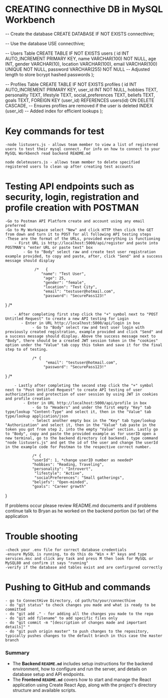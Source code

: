 # CREATING connecthive DB in MySQL Workbench

-- Create the database
CREATE DATABASE IF NOT EXISTS connecthive;

-- Use the database
USE connecthive;

-- Users Table
CREATE TABLE IF NOT EXISTS users (
  id INT AUTO_INCREMENT PRIMARY KEY,
  name VARCHAR(100) NOT NULL,
  age INT,
  gender VARCHAR(10),
  location VARCHAR(100),
  email VARCHAR(100) UNIQUE NOT NULL,
  password VARCHAR(255) NOT NULL -- Adjusted length to store bcrypt hashed passwords
);

-- Profiles Table
CREATE TABLE IF NOT EXISTS profiles (
  id INT AUTO_INCREMENT PRIMARY KEY,
  user_id INT NOT NULL,
  hobbies TEXT,
  personality TEXT,
  lifestyle TEXT,
  social_preferences TEXT,
  beliefs TEXT,
  goals TEXT,
  FOREIGN KEY (user_id) REFERENCES users(id) ON DELETE CASCADE, -- Ensures profiles are removed if the user is deleted
  INDEX (user_id) -- Added index for efficient lookups
);


# Key commands for test
    -node listusers.js - allows team member to view a list of registered users to test their mysql connect. For info on how to connect to your MySQL Workbench read backend README.md

    node deleteusers.js - allows team member to delete specified registered users to clean up after creating test accounts

# Testing API endpoints such as security, login, registration and profile creation with POSTMAN
    -Go to Postman API Platform create and account using any email preferred
    -Go to My Workspace select "New" and click HTTP then click the GET from down and turn it to POST for all following API testing steps
    -These are the format of the URLs, provided everything is functioning 
        - First URL is http://localhost:5000/api/register and paste into POSTMAN's "enter URL or paste text" box
            - Go to "Body" select raw and create test user registration example provided, to copy and paste, after, click "Send" and a success message should display

                 /*   {
                    "name": "Test User",
                     "age": 25,
                     "gender": "female",
                     "location": "Test City",
                     "email": "testuser@hotmail.com",
                     "password": "SecurePass123!"
} /*

        - After completing first step click the "+" symbol next to "POST Untitled Request" to create a new API testing for Login
           - Enter in URL http://localhost:5000/api/login in box
                - Go to "Body" select raw and test user login with previously created registration, example provided and click "Send" and a success message should display. Above the success message next to "Body", there should be a created JWT session token in the "cookies" option under the "Value" tab copy this token and save it for the final step to of testing.

                /* {
                      "email": "testuser@hotmail.com",
                     "password": "SecurePass123!"
} /*

        - Lastly after completing the second step click the "+" symbol next to "Post Untitled Request" to create API testing of user authorization and protection of user session by using JWT in cookies and profile creation
            - Enter in URL http://localhost:5000/api/profile in box
                - Go to "Headers" and under the first empty "Key" tab type/lookup "Content-Type" and select it, then in the "Value" tab type/lookup application/json
                - Select another empty box in the "Key" tab type/lookup "Authorization" and select it, then in the "Value" tab paste in the token you got from step 2, into the empty "Value" section. Lastly go to "Body", copy and paste the provided example as for userID open a new terminal, go to the backend directory (cd backend), type command "node listusers.js" and get the id of the user and change the userId in the example code for Postman to the respective correct number.

                /* {
                "userId": 1, *change userID number as needed*
                "hobbies": "Reading, Traveling",
                "personality": "Introvert",
                 "lifestyle": "Active",
                 "socialPreferences": "Small gatherings",
                "beliefs": "Open-minded",
                "goals": "Career growth"
}

If problems occur please review README.md documents and if problems continue talk to Bryan as he worked on the backend portion (so far) of the application

# Trouble shooting
    -check your .env file for correct database credentials
    -ensure MySQL is running, to do this do "Win + R" keys and type services.msc and click any task and press M then look for MySQL or MySQL80 and confirm it says "running"
    -verify if the database and tables exist and are confirgured correctly

# Pushing to GitHub and commands
    - go to ConnectHive Directory, cd path/to/your/connecthive
    - do "git status" to check changes you made and what is ready to be committed
    - do "git add ." - for adding all the changes you made to the repo
    - do "git add filename" to add specific files only
    - do "git commit -m "[description of changes made and important details]" "
    - do "git push origin master" to push changes to the repository, typically pushes changes to the default branch in this case the master branch
    
### Summary

- The **Backend `README.md`** includes setup instructions for the backend environment, how to configure and run the server, and details on database setup and API endpoints.
- The **Frontend `README.md`** covers how to start and manage the React application using Create React App, along with the project's directory structure and available scripts.


